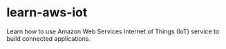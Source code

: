 # learn-aws-iot
Learn how to use Amazon Web Services Internet of Things (IoT) service to build connected applications.
